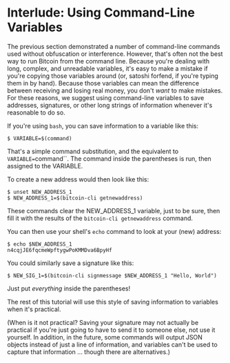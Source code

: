# Interlude: Using Command-Line Variables 

The previous section demonstrated a number of command-line commands used without obfuscation or interference. However, that's often not the best way to run Bitcoin from the command line. Because you're dealing with long, complex, and unreadable variables, it's easy to make a mistake if you're copying those variables around (or, satoshi forfend, if you're typing them in by hand). Because those variables can mean the difference between receiving and losing real money, you don't _want_ to make mistakes. For these reasons, we suggest using command-line variables to save addresses, signatures, or other long strings of information whenever it's reasonable to do so.

If you're using `bash`, you can save information to a variable like this:
```
$ VARIABLE=$(command)
```
That's a simple command substitution, and the equivalent to `VARIABLE=`command``. The command inside the parentheses is run, then assigned to the VARIABLE.

To create a new address would then look like this:
```
$ unset NEW_ADDRESS_1
$ NEW_ADDRESS_1=$(bitcoin-cli getnewaddress)
```
These commands clear the NEW_ADDRESS_1 variable, just to be sure, then fill it with the results of the `bitcoin-cli getnewaddress` command.

You can then use your shell's `echo` command to look at your (new) address:
```
$ echo $NEW_ADDRESS_1
n4cqjJE6fqcmeWpftygwPoKMMDva6BpyHf
```

You could similarly save a signature like this:
```
$ NEW_SIG_1=$(bitcoin-cli signmessage $NEW_ADDRESS_1 "Hello, World")
```
Just put _everything_ inside the parentheses!

The rest of this tutorial will use this style of saving information to variables when it's practical.

(When is it not practical? Saving your signature may not actually be practical if you're just going to have to send it to someone else, not use it yourself. In addition, in the future, some commands will output JSON objects instead of just a line of information, and variables can't be used to capture that information ... though there are alternatives.)
